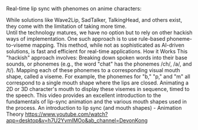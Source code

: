 Real-time lip sync with phenomes on anime characters:

While solutions like Wave2Lip, SadTalker, TalkingHead, and others exist, they come with the limitation of taking more time.  
Until the technology matures, we have no option but to rely on other hackish ways of implementation. 
One such approach is to use rule-based phoneme-to-viseme mapping. This method, while not as sophisticated as AI-driven solutions, is fast and efficient for real-time applications.
How it Works
This "hackish" approach involves:
Breaking down spoken words into their base sounds, or phonemes (e.g., the word "chat" has the phonemes /ch/, /a/, and /t/).
Mapping each of these phonemes to a corresponding visual mouth shape, called a viseme. For example, the phonemes for "b," "p," and "m" all correspond to a single mouth shape where the lips are closed.
Animating a 2D or 3D character's mouth to display these visemes in sequence, timed to the speech.
This video provides an excellent introduction to the fundamentals of lip-sync animation and the various mouth shapes used in the process. An introduction to lip sync (and mouth shapes) - Animation Theory https://www.youtube.com/watch?app=desktop&v=h7U2YvmIMOo&ab_channel=DevonKong


